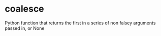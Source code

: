 # coalesce
Python function that returns the first in a series of non falsey arguments passed in, or None 
